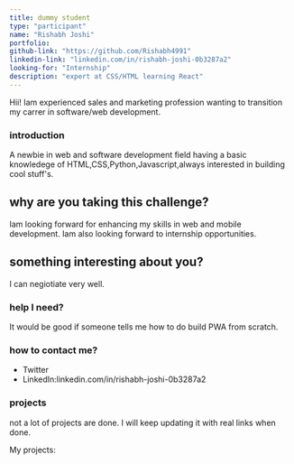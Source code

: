 ```yaml
---
title: dummy student
type: "participant"
name: "Rishabh Joshi"
portfolio:
github-link: "https://github.com/Rishabh4991"
linkedin-link: "linkedin.com/in/rishabh-joshi-0b3287a2"
looking-for: "Internship"
description: "expert at CSS/HTML learning React"
---
```


Hii! Iam experienced sales and marketing profession wanting to transition my carrer in software/web development.

### introduction
A newbie in web and software development field having a basic knowledege of HTML,CSS,Python,Javascript,always interested in building cool stuff's.

## why are you taking this challenge?

Iam looking forward for enhancing my skills in web and mobile development.
Iam also looking forward to internship opportunities.

## something interesting about you?

I can negiotiate very well.
### help I need?

It would be good if someone tells me how to do build PWA from scratch.

### how to contact me?

- Twitter
- LinkedIn:linkedin.com/in/rishabh-joshi-0b3287a2

### projects

not a lot of projects are done. I will keep updating it with real links when done.

My projects:


